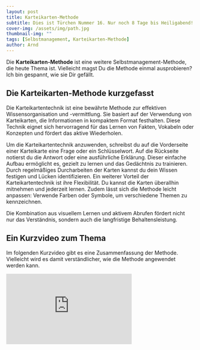 ```yaml
---
layout: post
title: Karteikarten-Methode
subtitle: Dies ist Türchen Nummer 16. Nur noch 8 Tage bis Heiligabend!
cover-img: /assets/img/path.jpg
thumbnail-img: ""
tags: [Selbstmanagement, Karteikarten-Methode]
author: Arnd
---
```


Die **Karteikarten-Methode** ist eine weitere Selbstmanagement-Methode, die heute Thema ist. Vielleicht magst Du die Methode einmal ausprobieren? Ich bin gespannt, wie sie Dir gefällt.

## Die Karteikarten-Methode kurzgefasst

Die Karteikartentechnik ist eine bewährte Methode zur effektiven Wissensorganisation und -vermittlung. Sie basiert auf der Verwendung von Karteikarten, die Informationen in kompaktem Format festhalten. Diese Technik eignet sich hervorragend für das Lernen von Fakten, Vokabeln oder Konzepten und fördert das aktive Wiederholen. 

Um die Karteikartentechnik anzuwenden, schreibst du auf die Vorderseite einer Karteikarte eine Frage oder ein Schlüsselwort. Auf die Rückseite notierst du die Antwort oder eine ausführliche Erklärung. Dieser einfache Aufbau ermöglicht es, gezielt zu lernen und das Gedächtnis zu trainieren. Durch regelmäßiges Durcharbeiten der Karten kannst du dein Wissen festigen und Lücken identifizieren. Ein weiterer Vorteil der Karteikartentechnik ist ihre Flexibilität. Du kannst die Karten überallhin mitnehmen und jederzeit lernen. Zudem lässt sich die Methode leicht anpassen: Verwende Farben oder Symbole, um verschiedene Themen zu kennzeichnen. 

Die Kombination aus visuellem Lernen und aktivem Abrufen fördert nicht nur das Verständnis, sondern auch die langfristige Behaltensleistung.

## Ein Kurzvideo zum Thema

Im folgenden Kurzvideo gibt es eine Zusammenfassung der Methode. Vielleicht wird es damit verständlicher, wie die Methode angewendet werden kann.

<iframe width="336" height="189" src="https://www.youtube.com/embed/UUPMwUeU_rQ?si=1wNMtn-mbQ14XAi-" title="YouTube video player" frameborder="0" allow="accelerometer; autoplay; clipboard-write; encrypted-media; gyroscope; picture-in-picture; web-share" referrerpolicy="strict-origin-when-cross-origin" allowfullscreen></iframe>